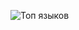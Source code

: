 
![Топ языков](https://github-readme-stats.vercel.app/api/top-langs/?username=Rybk4&layout=compact&langs_count=6&theme=dark)


